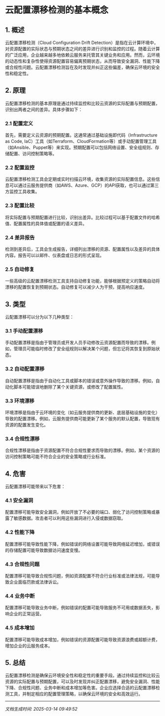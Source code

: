 # 云配置漂移检测的基本概念

## 1. 概述

云配置漂移检测（Cloud Configuration Drift Detection）是指在云计算环境中，对资源配置的实际状态与预期状态之间的差异进行识别和监控的过程。随着云计算的广泛应用，企业越来越多地依赖云服务来托管其关键业务和应用。然而，云环境的动态性和复杂性使得资源配置容易偏离预期状态，从而导致安全漏洞、性能下降或合规性问题。云配置漂移检测旨在及时发现并纠正这些偏差，确保云环境的安全性和稳定性。

## 2. 原理

云配置漂移检测的基本原理是通过持续监控和比较云资源的实际配置与预期配置，识别出两者之间的差异。具体步骤如下：

### 2.1 配置定义
首先，需要定义云资源的预期配置。这通常通过基础设施即代码（Infrastructure as Code, IaC）工具（如Terraform、CloudFormation等）或手动配置管理工具（如Ansible、Puppet等）来实现。预期配置可以包括网络设置、安全组规则、存储配置、访问控制策略等。

### 2.2 配置监控
云配置漂移检测工具会定期或实时扫描云环境，收集资源的实际配置信息。这些信息可以通过云服务提供商（如AWS、Azure、GCP）的API获取，也可以通过第三方监控工具收集。

### 2.3 配置比较
将实际配置与预期配置进行比较，识别出差异。比较过程可以基于配置文件的哈希值、配置属性的具体值或配置的语义差异。

### 2.4 差异报告
检测到差异后，工具会生成报告，详细列出漂移的资源、配置属性以及差异的具体内容。报告可以以邮件、仪表盘或日志的形式呈现。

### 2.5 自动修复
一些高级的云配置漂移检测工具支持自动修复功能，能够根据预定义的策略自动将漂移的配置恢复到预期状态。自动修复可以减少人为干预，提高响应速度。

## 3. 类型

云配置漂移可以分为以下几种类型：

### 3.1 手动配置漂移
手动配置漂移是指由于管理员或开发人员手动修改云资源配置而导致的漂移。例如，管理员可能临时修改了安全组规则以解决某个问题，但忘记将其恢复到原始状态。

### 3.2 自动配置漂移
自动配置漂移是指由于自动化工具或脚本的错误或意外操作导致的漂移。例如，自动化脚本可能错误地删除了某个关键资源，或修改了配置属性。

### 3.3 环境漂移
环境漂移是指由于云环境的变化（如云服务提供商的更新、底层基础设施的变化）导致的配置漂移。例如，云服务提供商可能更新了某个服务的默认配置，导致现有资源的配置发生变化。

### 3.4 合规性漂移
合规性漂移是指由于资源配置不符合合规性要求而导致的漂移。例如，某个资源的访问控制策略可能不符合企业的安全策略或行业标准。

## 4. 危害

云配置漂移可能带来以下危害：

### 4.1 安全漏洞
配置漂移可能导致安全漏洞，例如开放了不必要的端口、弱化了访问控制策略或暴露了敏感数据。攻击者可以利用这些漏洞进行入侵或数据窃取。

### 4.2 性能下降
配置漂移可能导致性能下降，例如错误的网络设置可能导致网络延迟增加，或错误的存储配置可能导致数据访问速度变慢。

### 4.3 合规性问题
配置漂移可能导致合规性问题，例如资源配置不符合行业标准或法律法规，可能导致企业面临罚款或法律诉讼。

### 4.4 业务中断
配置漂移可能导致业务中断，例如错误的配置可能导致服务不可用或数据丢失，影响企业的正常运营。

### 4.5 成本增加
配置漂移可能导致成本增加，例如错误的资源配置可能导致资源浪费或超额计费，增加企业的云服务成本。

## 5. 总结

云配置漂移检测是确保云环境安全性和稳定性的重要手段。通过持续监控和比较云资源的实际配置与预期配置，可以及时发现并纠正配置漂移，避免安全漏洞、性能下降、合规性问题、业务中断和成本增加等危害。企业应选择合适的云配置漂移检测工具，并制定相应的配置管理策略，以确保云环境的安全和高效运行。

---

*文档生成时间: 2025-03-14 09:49:52*
